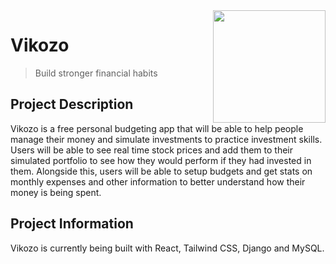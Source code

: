 <img src="https://user-images.githubusercontent.com/60556017/227088191-b28a4ea7-c05e-44b8-806a-e3db51963fff.png" width=180 align="right" />

# Vikozo

> Build stronger financial habits

## Project Description

Vikozo is a free personal budgeting app that will be able to help
people manage their money and simulate investments to practice
investment skills. Users will be able to see real time stock prices and
add them to their simulated portfolio to see how they would perform if they had
invested in them. Alongside this, users will be able to setup budgets and get
stats on monthly expenses and other information to better understand how their money
is being spent.

## Project Information

Vikozo is currently being built with React, Tailwind CSS, Django and MySQL.
